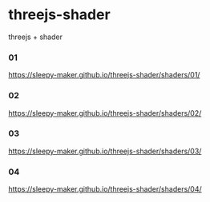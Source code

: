 # threejs-shader
threejs + shader

### 01
https://sleepy-maker.github.io/threejs-shader/shaders/01/

### 02
https://sleepy-maker.github.io/threejs-shader/shaders/02/

### 03
https://sleepy-maker.github.io/threejs-shader/shaders/03/

### 04
https://sleepy-maker.github.io/threejs-shader/shaders/04/

